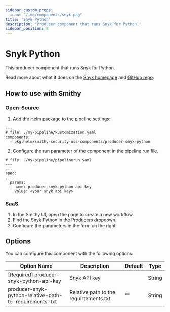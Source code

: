 ```yaml
---
sidebar_custom_props:
  icon: "/img/components/snyk.png"
title: 'Snyk Python'
description: 'Producer component that runs Snyk for Python.'
sidebar_position: 8
---
```


# Snyk Python

This producer component that runs Snyk for Python.

Read more about what it does on the [Snyk homepage](https://snyk.io/)
and [GitHub repo](https://github.com/snyk/snyk-images).

## How to use with Smithy

### Open-Source

1. Add the Helm package to the pipeline settings:

```
---
# file: ./my-pipeline/kustomization.yaml
components:
  - pkg:helm/smithy-security-oss-components/producer-snyk-python
```

2. Configure the run parameter of the component in the pipeline run file.

```
# file: ./my-pipeline/pipelinerun.yaml
---
...
spec:
...
  params:
  - name: producer-snyk-python-api-key
    value: <your snyk api key>
```

### SaaS

1. In the Smithy UI, open the page to create a new workflow.
2. Find the Snyk Python in the Producers dropdown.
3. Configure the parameters in the form on the right

## Options

You can configure this component with the following options:

| Option Name                                            | Description                            | Default | Type   |
|--------------------------------------------------------|----------------------------------------|---------|--------|
| [Required] producer-snyk-python-api-key                | Snyk API key                           |         | String |
| producer-snyk-python-relative-path-to-requirements-txt | Relative path to the requirtements.txt | ""      | String |

